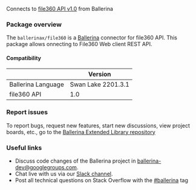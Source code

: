Connects to [file360 API v1.0](https://developer.opentext.com/apis/ebc5860f-3e04-4d1b-a8be-b2683738c701/File360) from Ballerina

### Package overview
The `ballerinax/file360` is a [Ballerina](https://ballerina.io/) connector for file360 API.
This package allows onnecting to File360 Web client REST API.

#### Compatibility
|                           | Version             |
|---------------------------|---------------------|
| Ballerina Language        | Swan Lake 2201.3.1    |
| file360 API               | 1.0                 |

### Report issues
To report bugs, request new features, start new discussions, view project boards, etc., go to the [Ballerina Extended Library repository](https://github.com/ballerina-platform/ballerina-extended-library)

### Useful links
- Discuss code changes of the Ballerina project in [ballerina-dev@googlegroups.com](mailto:ballerina-dev@googlegroups.com).
- Chat live with us via our [Slack channel](https://ballerina.io/community/slack/).
- Post all technical questions on Stack Overflow with the [#ballerina](https://stackoverflow.com/questions/tagged/ballerina) tag
